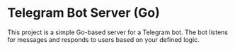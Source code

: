 # Telegram Bot Server (Go)

This project is a simple Go-based server for a Telegram bot. The bot listens for messages and responds to users based on your defined logic.
